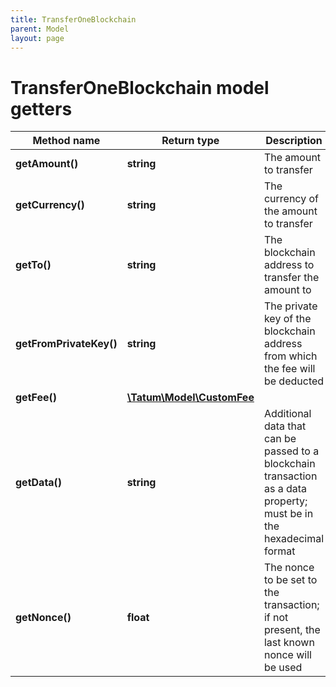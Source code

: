 ```yaml
---
title: TransferOneBlockchain
parent: Model
layout: page
---
```


# TransferOneBlockchain model getters

Method name | Return type | Description | Notes
------------ | ------------- | ------------- | -------------
**getAmount()** | **string** | The amount to transfer |
**getCurrency()** | **string** | The currency of the amount to transfer |
**getTo()** | **string** | The blockchain address to transfer the amount to |
**getFromPrivateKey()** | **string** | The private key of the blockchain address from which the fee will be deducted |
**getFee()** | [**\Tatum\Model\CustomFee**](../CustomFee) |  | [optional]
**getData()** | **string** | Additional data that can be passed to a blockchain transaction as a data property; must be in the hexadecimal format | [optional]
**getNonce()** | **float** | The nonce to be set to the transaction; if not present, the last known nonce will be used | [optional]

